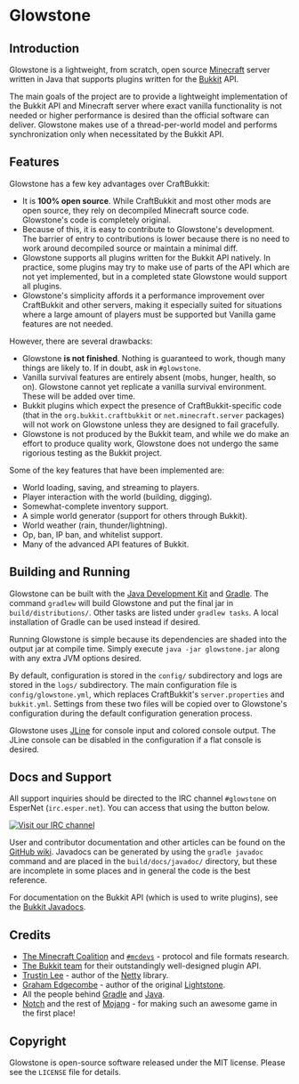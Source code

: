 Glowstone
==========

Introduction
------------
Glowstone is a lightweight, from scratch, open source
[Minecraft](http://minecraft.net) server written in Java that supports plugins
written for the [Bukkit](http://bukkit.org) API.

The main goals of the project are to provide a lightweight implementation
of the Bukkit API and Minecraft server where exact vanilla functionality is
not needed or higher performance is desired than the official software can
deliver. Glowstone makes use of a thread-per-world model and performs
synchronization only when necessitated by the Bukkit API.

Features
--------
Glowstone has a few key advantages over CraftBukkit:
 * It is **100% open source**. While CraftBukkit and most other mods are open
   source, they rely on decompiled Minecraft source code. Glowstone's code is
   completely original.
 * Because of this, it is easy to contribute to Glowstone's development. The
   barrier of entry to contributions is lower because there is no need to work
   around decompiled source or maintain a minimal diff.
 * Glowstone supports all plugins written for the Bukkit API natively. In
   practice, some plugins may try to make use of parts of the API which are not
   yet implemented, but in a completed state Glowstone would support all plugins.
 * Glowstone's simplicity affords it a performance improvement over CraftBukkit
   and other servers, making it especially suited for situations where a large
   amount of players must be supported but Vanilla game features are not needed.
 
However, there are several drawbacks:
 * Glowstone **is not finished**. Nothing is guaranteed to work, though many things
   are likely to. If in doubt, ask in `#glowstone`.
 * Vanilla survival features are entirely absent (mobs, hunger, health, so on).
   Glowstone cannot yet replicate a vanilla survival environment. These will be
   added over time.
 * Bukkit plugins which expect the presence of CraftBukkit-specific code
   (that in the `org.bukkit.craftbukkit` or `net.minecraft.server` packages)
   will not work on Glowstone unless they are designed to fail gracefully.
 * Glowstone is not produced by the Bukkit team, and while we do make an effort
   to produce quality work, Glowstone does not undergo the same rigorious testing
   as the Bukkit project.
   
Some of the key features that have been implemented are:
 * World loading, saving, and streaming to players.
 * Player interaction with the world (building, digging).
 * Somewhat-complete inventory support.
 * A simple world generator (support for others through Bukkit).
 * World weather (rain, thunder/lightning).
 * Op, ban, IP ban, and whitelist support.
 * Many of the advanced API features of Bukkit.

Building and Running
--------------------
Glowstone can be built with the
[Java Development Kit](http://oracle.com/technetwork/java/javase/downloads) and
[Gradle](http://gradle.org). The command `gradlew` will build Glowstone and put the
final jar in `build/distributions/`. Other tasks are listed under `gradlew tasks`.
A local installation of Gradle can be used instead if desired.

Running Glowstone is simple because its dependencies are shaded into the output
jar at compile time. Simply execute `java -jar glowstone.jar` along with any
extra JVM options desired.

By default, configuration is stored in the `config/` subdirectory and logs
are stored in the `logs/` subdirectory. The main configuration file is
`config/glowstone.yml`, which replaces CraftBukkit's `server.properties` and
`bukkit.yml`. Settings from these two files will be copied over to Glowstone's
configuration during the default configuration generation process.

Glowstone uses [JLine](http://jline.sf.net) for console input and colored
console output. The JLine console can be disabled in the configuration if a
flat console is desired.

Docs and Support
-------------
All support inquiries should be directed to the IRC channel `#glowstone`
on EsperNet (`irc.esper.net`). You can access that using the button below.

[![Visit our IRC channel](https://kiwiirc.com/buttons/irc.esper.net/glowstone.png)](https://kiwiirc.com/client/irc.esper.net/?nick=glowstone|?#glowstone)

User and contributor documentation and other articles can be found on the
[GitHub wiki](https://github.com/SpaceManiac/Glowstone/wiki).
Javadocs can be generated by using the `gradle javadoc` command and are
placed in the `build/docs/javadoc/` directory, but these are incomplete
in some places and in general the code is the best reference.

For documentation on the Bukkit API (which is used to write plugins), see the
[Bukkit Javadocs](http://jd.bukkit.org/).

Credits
-------
 * [The Minecraft Coalition](http://wiki.vg/) and [`#mcdevs`](http://mcdevs.org/) -
   protocol and file formats research.
 * [The Bukkit team](http://bukkit.org) for their outstandingly well-designed
   plugin API.
 * [Trustin Lee](http://gleamynode.net) - author of the
   [Netty](http://netty.io/) library.
 * [Graham Edgecombe](https://github.com/grahamedgecombe/) - author of the
   original [Lightstone](https://github.com/grahamedgecombe/lightstone).
 * All the people behind [Gradle](http://gradle.org) and
   [Java](http://java.oracle.com).
 * [Notch](http://mojang.com/notch) and the rest of
   [Mojang](http://mojang.com) - for making such an awesome game in the first
   place!

Copyright
---------
Glowstone is open-source software released under the MIT license. Please see
the `LICENSE` file for details.
